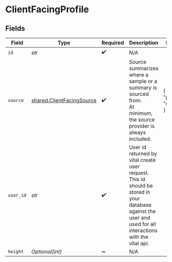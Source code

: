 # ClientFacingProfile


## Fields

| Field                                                                                                                                                       | Type                                                                                                                                                        | Required                                                                                                                                                    | Description                                                                                                                                                 | Example                                                                                                                                                     |
| ----------------------------------------------------------------------------------------------------------------------------------------------------------- | ----------------------------------------------------------------------------------------------------------------------------------------------------------- | ----------------------------------------------------------------------------------------------------------------------------------------------------------- | ----------------------------------------------------------------------------------------------------------------------------------------------------------- | ----------------------------------------------------------------------------------------------------------------------------------------------------------- |
| `id`                                                                                                                                                        | *str*                                                                                                                                                       | :heavy_check_mark:                                                                                                                                          | N/A                                                                                                                                                         |                                                                                                                                                             |
| `source`                                                                                                                                                    | [shared.ClientFacingSource](../../models/shared/clientfacingsource.md)                                                                                      | :heavy_check_mark:                                                                                                                                          | Source summarizes where a sample or a summary is sourced from.<br/>At minimum, the source provider is always included.                                      | {<br/>"provider": "oura"<br/>}                                                                                                                              |
| `user_id`                                                                                                                                                   | *str*                                                                                                                                                       | :heavy_check_mark:                                                                                                                                          | User id returned by vital create user request. This id should be stored in your database against the user and used for all interactions with the vital api. |                                                                                                                                                             |
| `height`                                                                                                                                                    | *Optional[int]*                                                                                                                                             | :heavy_minus_sign:                                                                                                                                          | N/A                                                                                                                                                         |                                                                                                                                                             |